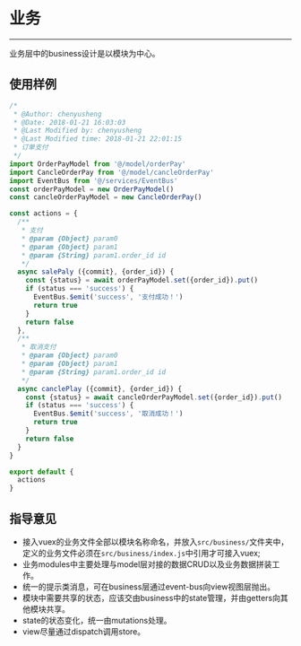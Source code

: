 # 业务

--- 

业务层中的business设计是以模块为中心。

## 使用样例

```js
/*
 * @Author: chenyusheng
 * @Date: 2018-01-21 16:03:03
 * @Last Modified by: chenyusheng
 * @Last Modified time: 2018-01-21 22:01:15
 * 订单支付
 */
import OrderPayModel from '@/model/orderPay'
import CancleOrderPay from '@/model/cancleOrderPay'
import EventBus from '@/services/EventBus'
const orderPayModel = new OrderPayModel()
const cancleOrderPayModel = new CancleOrderPay()

const actions = {
  /**
   * 支付
   * @param {Object} param0
   * @param {Object} param1
   * @param {String} param1.order_id id
   */
  async salePaly ({commit}, {order_id}) {
    const {status} = await orderPayModel.set({order_id}).put()
    if (status === 'success') {
      EventBus.$emit('success', '支付成功！')
      return true
    }
    return false
  },
  /**
   * 取消支付
   * @param {Object} param0
   * @param {Object} param1
   * @param {String} param1.order_id id
   */
  async canclePlay ({commit}, {order_id}) {
    const {status} = await cancleOrderPayModel.set({order_id}).put()
    if (status === 'success') {
      EventBus.$emit('success', '取消成功！')
      return true
    }
    return false
  }
}

export default {
  actions
}


```

## 指导意见

- 接入vuex的业务文件全部以模块名称命名，并放入`src/business/`文件夹中，定义的业务文件必须在`src/business/index.js`中引用才可接入vuex;
- 业务modules中主要处理与model层对接的数据CRUD以及业务数据拼装工作。
- 统一的提示类消息，可在business层通过event-bus向view视图层抛出。
- 模块中需要共享的状态，应该交由business中的state管理，并由getters向其他模块共享。
- state的状态变化，统一由mutations处理。
- view尽量通过dispatch调用store。